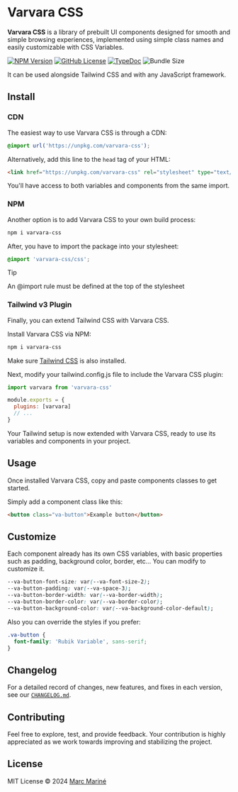# Varvara CSS

**Varvara CSS** is a library of prebuilt UI components designed for smooth and simple browsing experiences, implemented using simple class names and easily customizable with CSS Variables.

[![NPM Version](https://img.shields.io/npm/v/varvara-css?color=magenta)](https://www.npmjs.com/package/varvara-css)
[![GitHub License](https://img.shields.io/github/license/marcmarine/varvara-js)](https://github.com/marcmarine/varvara-js/blob/main/LICENSE)
[![TypeDoc](https://img.shields.io/badge/view-CHANGELOG.md-blue.svg)](https://github.com/marcmarine/varvara-js/blob/main/packages/css/CHANGELOG.md)
![Bundle Size](https://img.shields.io/npm/unpacked-size/varvara-css?color=cyan)

It can be used alongside Tailwind CSS and with any JavaScript framework.

## Install

### CDN

The easiest way to use Varvara CSS is through a CDN:

```css
@import url('https://unpkg.com/varvara-css');
```

Alternatively, add this line to the `head` tag of your HTML:

```html
<link href="https://unpkg.com/varvara-css" rel="stylesheet" type="text/css" />
```

You'll have access to both variables and components from the same import.

### NPM

Another option is to add Varvara CSS to your own build process:

```bash
npm i varvara-css
```

After, you have to import the package into your stylesheet:

```css
@import 'varvara-css/css';
```

> [!TIP]
> An @import rule must be defined at the top of the stylesheet

### Tailwind v3 Plugin

Finally, you can extend Tailwind CSS with Varvara CSS.

Install Varvara CSS via NPM:

```bash
npm i varvara-css
```

Make sure [Tailwind CSS](https://tailwindcss.com/docs/installation) is also installed.

Next, modify your tailwind.config.js file to include the Varvara CSS plugin:

```js
import varvara from 'varvara-css'

module.exports = {
  plugins: [varvara]
  // ...
}
```

Your Tailwind setup is now extended with Varvara CSS, ready to use its variables and components in your project.

## Usage

Once installed Varvara CSS, copy and paste components classes to get started.

Simply add a component class like this:

```html
<button class="va-button">Example button</button>
```

## Customize

Each component already has its own CSS variables, with basic properties such as padding, background color, border, etc... You can modify to customize it.

```css
--va-button-font-size: var(--va-font-size-2);
--va-button-padding: var(--va-space-3);
--va-button-border-width: var(--va-border-width);
--va-button-border-color: var(--va-border-color);
--va-button-background-color: var(--va-background-color-default);
```

Also you can override the styles if you prefer:

```css
.va-button {
  font-family: 'Rubik Variable', sans-serif;
}
```

## Changelog

For a detailed record of changes, new features, and fixes in each version, see our [`CHANGELOG.md`](https://github.com/marcmarine/varvara/blob/main/packages/css/CHANGELOG.md).

## Contributing

Feel free to explore, test, and provide feedback. Your contribution is highly appreciated as we work towards improving and stabilizing the project.

## License

MIT License © 2024 [Marc Mariné](https://github.com/marcmarine)
